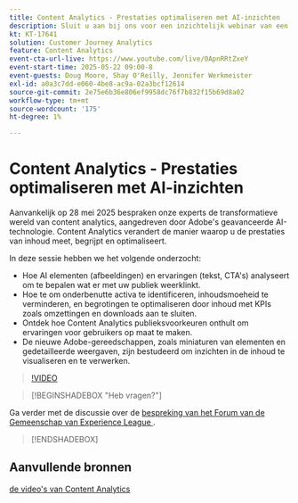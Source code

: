 ```yaml
---
title: Content Analytics - Prestaties optimaliseren met AI-inzichten
description: Sluit u aan bij ons voor een inzichtelijk webinar van een uur waarin we in de transformatieve wereld van content analytics duiken, aangedreven door Adobe, geavanceerde AI-technologie. In deze sessie wordt uitgelegd hoe inhoudanalytics de manier waarop u de prestaties van inhoud meet, begrijpt en optimaliseert, kan veranderen.
kt: KT-17641
solution: Customer Journey Analytics
feature: Content Analytics
event-cta-url-live: https://www.youtube.com/live/0ApnRRtZxeY
event-start-time: 2025-05-22 09:00-8
event-guests: Doug Moore, Shay O'Reilly, Jennifer Werkmeister
exl-id: a0a3c7dd-e060-4be8-ac9a-02a3bcf12614
source-git-commit: 2e75e6b36e806ef9958dc76f7b832f15b69d8a02
workflow-type: tm+mt
source-wordcount: '175'
ht-degree: 1%

---
```


# Content Analytics - Prestaties optimaliseren met AI-inzichten

Aanvankelijk op 28 mei 2025 bespraken onze experts de transformatieve wereld van content analytics, aangedreven door Adobe&#39;s geavanceerde AI-technologie. Content Analytics verandert de manier waarop u de prestaties van inhoud meet, begrijpt en optimaliseert.

In deze sessie hebben we het volgende onderzocht:

* Hoe AI elementen (afbeeldingen) en ervaringen (tekst, CTA&#39;s) analyseert om te bepalen wat er met uw publiek weerklinkt.
* Hoe te om onderbenutte activa te identificeren, inhoudsmoeheid te verminderen, en begrotingen te optimaliseren door inhoud met KPIs zoals omzettingen en downloads aan te sluiten.
* Ontdek hoe Content Analytics publieksvoorkeuren onthult om ervaringen voor gebruikers op maat te maken.
* De nieuwe Adobe-gereedschappen, zoals miniaturen van elementen en gedetailleerde weergaven, zijn bestudeerd om inzichten in de inhoud te visualiseren en te verwerken.

>[!VIDEO](https://video.tv.adobe.com/v/3460420/?quality=12&learn=on)

>[!BEGINSHADEBOX  &quot;Heb vragen?&quot;]

Ga verder met de discussie over de [ bespreking van het Forum van de Gemeenschap van Experience League ](https://experienceleaguecommunities.adobe.com/t5/adobe-analytics-discussions/adobe-experience-league-live-content-analytics-optimize/m-p/756741#M4712).

>[!ENDSHADEBOX]

## Aanvullende bronnen

[ de video&#39;s van Content Analytics ](https://experienceleague.adobe.com/en/docs/customer-journey-analytics-learn/tutorials/content-analytics/introduction-to-content-analytics)
